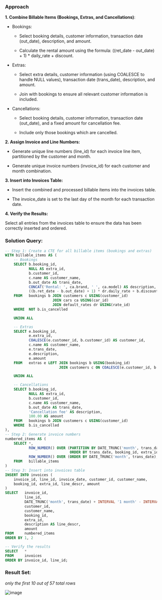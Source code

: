 ### Approach

**1. Combine Billable Items (Bookings, Extras, and Cancellations)**:

- Bookings:

    - Select booking details, customer information, transaction date (out_date), description, and amount.

    - Calculate the rental amount using the formula: ((ret_date - out_date) + 1) * daily_rate + discount.

- Extras:

    - Select extra details, customer information (using COALESCE to handle NULL values), transaction date (trans_date), description, and amount.

    - Join with bookings to ensure all relevant customer information is included.


- Cancellations:

    - Select booking details, customer information, transaction date (out_date), and a fixed amount for cancellation fee.

    - Include only those bookings which are cancelled.


**2. Assign Invoice and Line Numbers:**

- Generate unique line numbers (line_id) for each invoice line item, partitioned by the customer and month.

- Generate unique invoice numbers (invoice_id) for each customer and month combination.


**3. Insert into Invoices Table:**

- Insert the combined and processed billable items into the invoices table.

- The invoice_date is set to the last day of the month for each transaction date.


**4. Verify the Results:**

Select all entries from the invoices table to ensure the data has been correctly inserted and ordered.



### Solution Query:


```sql
-- Step 1: Create a CTE for all billable items (bookings and extras)
WITH billable_items AS (
    -- Bookings
    SELECT b.booking_id,
           NULL AS extra_id,
           b.customer_id,
           c.name AS customer_name,
           b.out_date AS trans_date,
           CONCAT('Rental: ', ca.brand, ' ', ca.model) AS description,
	       ((b.ret_date - b.out_date) + 1) * dr.daily_rate + b.discount AS amount
    FROM   bookings b JOIN customers c USING(customer_id)
                      JOIN cars ca USING(car_id)
                      JOIN default_rates dr USING(rate_id)
    WHERE  NOT b.is_cancelled

    UNION ALL

    -- Extras
    SELECT e.booking_id,
           e.extra_id,
           COALESCE(e.customer_id, b.customer_id) AS customer_id,
           c.name AS customer_name,
           e.trans_date,
           e.description,
           e.amount
    FROM   extras e LEFT JOIN bookings b USING(booking_id)
                         JOIN customers c ON COALESCE(e.customer_id, b.customer_id) = c.customer_id

    UNION ALL

    -- Cancellations
    SELECT b.booking_id,
           NULL AS extra_id,
           b.customer_id,
           c.name AS customer_name,
           b.out_date AS trans_date,
           'Cancellation fee' AS description,
           100.00 AS amount
    FROM   bookings b JOIN customers c USING(customer_id)
    WHERE  b.is_cancelled
),
-- Step 2: Generate invoice numbers
numbered_items AS (
    SELECT *,
           ROW_NUMBER() OVER (PARTITION BY DATE_TRUNC('month', trans_date), customer_id 
                              ORDER BY trans_date, booking_id, extra_id) AS line_id,
           ROW_NUMBER() OVER (ORDER BY DATE_TRUNC('month', trans_date), customer_id) AS invoice_id
    FROM   billable_items
)
-- Step 3: Insert into invoices table
INSERT INTO invoices (
    invoice_id, line_id, invoice_date, customer_id, customer_name,
    booking_id, extra_id, line_descr, amount
)
SELECT   invoice_id,
    	 line_id,
    	 DATE_TRUNC('month', trans_date) + INTERVAL '1 month' - INTERVAL '1 day' AS invoice_date,
    	 customer_id,
    	 customer_name,
    	 booking_id,
    	 extra_id,
    	 description AS line_descr,
    	 amount
FROM     numbered_items
ORDER BY 1, 2

-- Verify the results
SELECT   * 
FROM     invoices
ORDER BY invoice_id, line_id;
```


### Result Set: 

*only the first 10 out of 57 total rows*

![image](https://github.com/user-attachments/assets/0cd286ed-f34f-4647-859c-a3fae4865429)
